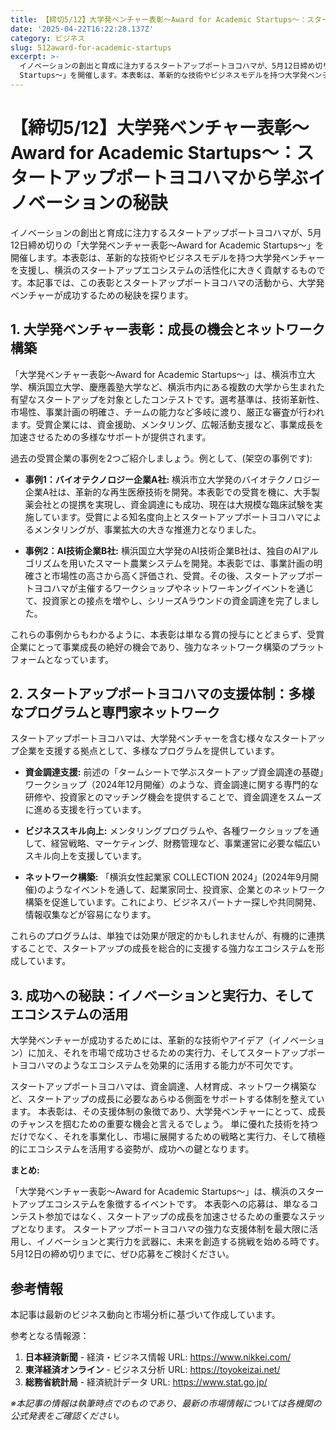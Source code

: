 ```yaml
---
title: 【締切5/12】大学発ベンチャー表彰～Award for Academic Startups～：スタートアップポートヨコハマから学ぶイノベーションの秘訣
date: '2025-04-22T16:22:28.137Z'
category: ビジネス
slug: 512award-for-academic-startups
excerpt: >-
  イノベーションの創出と育成に注力するスタートアップポートヨコハマが、5月12日締め切りの「大学発ベンチャー表彰～Award for Academic
  Startups～」を開催します。本表彰は、革新的な技術やビジネスモデルを持つ大学発ベンチャーを支援し、横浜のスタートアップエコシステムの活性化に大き...
---
```


# 【締切5/12】大学発ベンチャー表彰～Award for Academic Startups～：スタートアップポートヨコハマから学ぶイノベーションの秘訣

イノベーションの創出と育成に注力するスタートアップポートヨコハマが、5月12日締め切りの「大学発ベンチャー表彰～Award for Academic Startups～」を開催します。本表彰は、革新的な技術やビジネスモデルを持つ大学発ベンチャーを支援し、横浜のスタートアップエコシステムの活性化に大きく貢献するものです。本記事では、この表彰とスタートアップポートヨコハマの活動から、大学発ベンチャーが成功するための秘訣を探ります。


## 1. 大学発ベンチャー表彰：成長の機会とネットワーク構築

「大学発ベンチャー表彰～Award for Academic Startups～」は、横浜市立大学、横浜国立大学、慶應義塾大学など、横浜市内にある複数の大学から生まれた有望なスタートアップを対象としたコンテストです。選考基準は、技術革新性、市場性、事業計画の明確さ、チームの能力など多岐に渡り、厳正な審査が行われます。受賞企業には、資金援助、メンタリング、広報活動支援など、事業成長を加速させるための多様なサポートが提供されます。

過去の受賞企業の事例を2つご紹介しましょう。例として、(架空の事例です):

* **事例1：バイオテクノロジー企業A社:** 横浜市立大学発のバイオテクノロジー企業A社は、革新的な再生医療技術を開発。本表彰での受賞を機に、大手製薬会社との提携を実現し、資金調達にも成功、現在は大規模な臨床試験を実施しています。受賞による知名度向上とスタートアップポートヨコハマによるメンタリングが、事業拡大の大きな推進力となりました。

* **事例2：AI技術企業B社:** 横浜国立大学発のAI技術企業B社は、独自のAIアルゴリズムを用いたスマート農業システムを開発。本表彰では、事業計画の明確さと市場性の高さから高く評価され、受賞。その後、スタートアップポートヨコハマが主催するワークショップやネットワーキングイベントを通じて、投資家との接点を増やし、シリーズAラウンドの資金調達を完了しました。


これらの事例からもわかるように、本表彰は単なる賞の授与にとどまらず、受賞企業にとって事業成長の絶好の機会であり、強力なネットワーク構築のプラットフォームとなっています。


## 2. スタートアップポートヨコハマの支援体制：多様なプログラムと専門家ネットワーク

スタートアップポートヨコハマは、大学発ベンチャーを含む様々なスタートアップ企業を支援する拠点として、多様なプログラムを提供しています。

* **資金調達支援:**  前述の「タームシートで学ぶスタートアップ資金調達の基礎」ワークショップ（2024年12月開催）のような、資金調達に関する専門的な研修や、投資家とのマッチング機会を提供することで、資金調達をスムーズに進める支援を行っています。

* **ビジネススキル向上:**  メンタリングプログラムや、各種ワークショップを通して、経営戦略、マーケティング、財務管理など、事業運営に必要な幅広いスキル向上を支援しています。

* **ネットワーク構築:**  「横浜女性起業家 COLLECTION 2024」(2024年9月開催)のようなイベントを通して、起業家同士、投資家、企業とのネットワーク構築を促進しています。これにより、ビジネスパートナー探しや共同開発、情報収集などが容易になります。


これらのプログラムは、単独では効果が限定的かもしれませんが、有機的に連携することで、スタートアップの成長を総合的に支援する強力なエコシステムを形成しています。


## 3. 成功への秘訣：イノベーションと実行力、そしてエコシステムの活用

大学発ベンチャーが成功するためには、革新的な技術やアイデア（イノベーション）に加え、それを市場で成功させるための実行力、そしてスタートアップポートヨコハマのようなエコシステムを効果的に活用する能力が不可欠です。

スタートアップポートヨコハマは、資金調達、人材育成、ネットワーク構築など、スタートアップの成長に必要なあらゆる側面をサポートする体制を整えています。  本表彰は、その支援体制の象徴であり、大学発ベンチャーにとって、成長のチャンスを掴むための重要な機会と言えるでしょう。  単に優れた技術を持つだけでなく、それを事業化し、市場に展開するための戦略と実行力、そして積極的にエコシステムを活用する姿勢が、成功への鍵となります。


**まとめ:**

「大学発ベンチャー表彰～Award for Academic Startups～」は、横浜のスタートアップエコシステムを象徴するイベントです。  本表彰への応募は、単なるコンテスト参加ではなく、スタートアップの成長を加速させるための重要なステップとなります。  スタートアップポートヨコハマの強力な支援体制を最大限に活用し、イノベーションと実行力を武器に、未来を創造する挑戦を始める時です。  5月12日の締め切りまでに、ぜひ応募をご検討ください。


## 参考情報

本記事は最新のビジネス動向と市場分析に基づいて作成しています。

参考となる情報源：
1. **日本経済新聞** - 経済・ビジネス情報
   URL: https://www.nikkei.com/
2. **東洋経済オンライン** - ビジネス分析
   URL: https://toyokeizai.net/
3. **総務省統計局** - 経済統計データ
   URL: https://www.stat.go.jp/

*※本記事の情報は執筆時点でのものであり、最新の市場情報については各機関の公式発表をご確認ください。*
